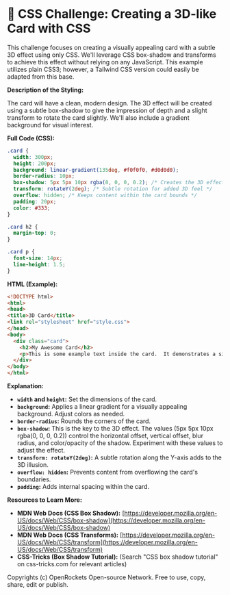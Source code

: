 # 🐞 CSS Challenge:  Creating a 3D-like Card with CSS


This challenge focuses on creating a visually appealing card with a subtle 3D effect using only CSS.  We'll leverage CSS box-shadow and transforms to achieve this effect without relying on any JavaScript. This example utilizes plain CSS3; however, a Tailwind CSS version could easily be adapted from this base.

**Description of the Styling:**

The card will have a clean, modern design.  The 3D effect will be created using a subtle box-shadow to give the impression of depth and a slight transform to rotate the card slightly. We'll also include a gradient background for visual interest.

**Full Code (CSS):**

```css
.card {
  width: 300px;
  height: 200px;
  background: linear-gradient(135deg, #f0f0f0, #d0d0d0);
  border-radius: 10px;
  box-shadow: 5px 5px 10px rgba(0, 0, 0, 0.2); /* Creates the 3D effect */
  transform: rotateY(2deg); /* Subtle rotation for added 3D feel */
  overflow: hidden; /* Keeps content within the card bounds */
  padding: 20px;
  color: #333;
}

.card h2 {
  margin-top: 0;
}

.card p {
  font-size: 14px;
  line-height: 1.5;
}
```

**HTML (Example):**

```html
<!DOCTYPE html>
<html>
<head>
<title>3D Card</title>
<link rel="stylesheet" href="style.css">
</head>
<body>
  <div class="card">
    <h2>My Awesome Card</h2>
    <p>This is some example text inside the card.  It demonstrates a simple 3D card effect using only CSS.</p>
  </div>
</body>
</html>
```


**Explanation:**

* **`width` and `height`:**  Set the dimensions of the card.
* **`background`:** Applies a linear gradient for a visually appealing background.  Adjust colors as needed.
* **`border-radius`:** Rounds the corners of the card.
* **`box-shadow`:** This is the key to the 3D effect.  The values (5px 5px 10px rgba(0, 0, 0, 0.2)) control the horizontal offset, vertical offset, blur radius, and color/opacity of the shadow. Experiment with these values to adjust the effect.
* **`transform: rotateY(2deg)`:** A subtle rotation along the Y-axis adds to the 3D illusion.
* **`overflow: hidden`:** Prevents content from overflowing the card's boundaries.
* **`padding`:** Adds internal spacing within the card.


**Resources to Learn More:**

* **MDN Web Docs (CSS Box Shadow):** [https://developer.mozilla.org/en-US/docs/Web/CSS/box-shadow](https://developer.mozilla.org/en-US/docs/Web/CSS/box-shadow)
* **MDN Web Docs (CSS Transforms):** [https://developer.mozilla.org/en-US/docs/Web/CSS/transform](https://developer.mozilla.org/en-US/docs/Web/CSS/transform)
* **CSS-Tricks (Box Shadow Tutorial):**  (Search "CSS box shadow tutorial" on css-tricks.com for relevant articles)


Copyrights (c) OpenRockets Open-source Network. Free to use, copy, share, edit or publish.

